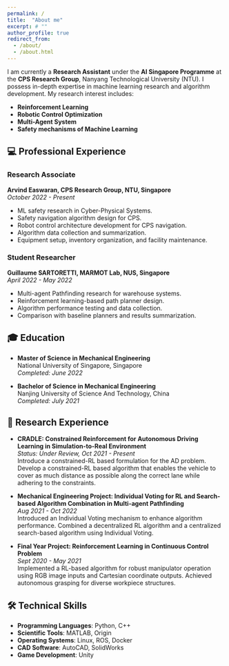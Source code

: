 ```yaml
---
permalink: /
title:  "About me"
excerpt: # ""
author_profile: true
redirect_from: 
  - /about/
  - /about.html
---
```


I am currently a **Research Assistant** under the **AI Singapore Programme** at the **CPS Research Group**, Nanyang Technological University (NTU). I possess in-depth expertise in machine learning research and algorithm development. My research interest includes:
- **Reinforcement Learning**
- **Robotic Control Optimization**
- **Multi-Agent System**
- **Safety mechanisms of Machine Learning**

## 💻 Professional Experience

### Research Associate
  **Arvind Easwaran, CPS Research Group, NTU, Singapore**  
  *October 2022 - Present*
  - ML safety research in Cyber-Physical Systems.
  - Safety navigation algorithm design for CPS.
  - Robot control architecture development for CPS navigation.
  - Algorithm data collection and summarization.
  - Equipment setup, inventory organization, and facility maintenance.

### Student Researcher
  **Guillaume SARTORETTI, MARMOT Lab, NUS, Singapore**  
  *April 2022 - May 2022*
  - Multi-agent Pathfinding research for warehouse systems.
  - Reinforcement learning-based path planner design.
  - Algorithm performance testing and data collection.
  - Comparison with baseline planners and results summarization.

## 🎓 Education

- **Master of Science in Mechanical Engineering**  
  National University of Singapore, Singapore  
  *Completed: June 2022*

- **Bachelor of Science in Mechanical Engineering**  
  Nanjing University of Science And Technology, China  
  *Completed: July 2021*

## 🔬 Research Experience

- **CRADLE: Constrained Reinforcement for Autonomous Driving Learning in Simulation-to-Real Environment**  
  *Status: Under Review, Oct 2021 - Present*  
  Introduce a constrained-RL based formulation for the AD problem. Develop a constrained-RL based algorithm that enables the vehicle to cover as much distance as possible along the correct lane while adhering to the constraints.

- **Mechanical Engineering Project: Individual Voting for RL and Search-based Algorithm Combination in Multi-agent Pathfinding**  
  *Aug 2021 - Oct 2022*  
  Introduced an Individual Voting mechanism to enhance algorithm performance. Combined a decentralized RL algorithm and a centralized search-based algorithm using Individual Voting.

- **Final Year Project: Reinforcement Learning in Continuous Control Problem**  
  *Sept 2020 - May 2021*  
  Implemented a RL-based algorithm for robust manipulator operation using RGB image inputs and Cartesian coordinate outputs. Achieved autonomous grasping for diverse workpiece structures.

## 🛠️ Technical Skills

- **Programming Languages**: Python, C++
- **Scientific Tools**: MATLAB, Origin
- **Operating Systems**: Linux, ROS, Docker
- **CAD Software**: AutoCAD, SolidWorks
- **Game Development**: Unity
